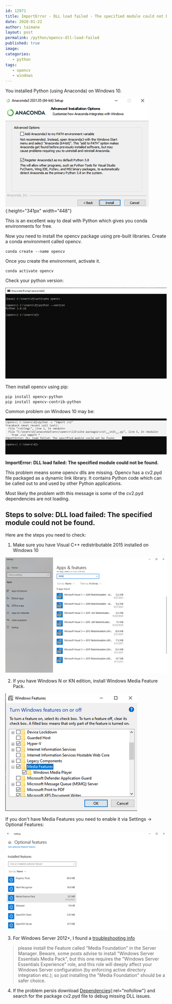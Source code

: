 ```yaml
---
id: 12971
title: ImportError - DLL load failed - The specified module could not be found.
date: 2020-01-22
author: taimane
layout: post
permalink: /python/opencv-dll-load-failed
published: true
image: 
categories: 
   - python
tags:
   - opencv
   - windows
---
```

You installed Python (using Anaconda) on Windows 10.
 
![anaconda](/wp-content/uploads/2021/09/anaconda.png){:height="341px" width="448"}
 
This is an excellent way to deal with Python which gives you conda environments for free.
 
Now you need to install the opencv package using pre-built libraries. Create a conda environment called opencv.
 
```
conda create --name opencv
```
 
Once you create the environment, activate it.
 
```
conda activate opencv
```
 
Check your python version:
 
![opencv2](/wp-content/uploads/2021/09/opencv2.png)
 
Then install opencv using pip:
 
```
pip install opencv-python
pip install opencv-contrib-python
```
 
Common problem on Windows 10 may be:
 
![opencv3](/wp-content/uploads/2021/09/opencv3.png)
 
**ImportError: DLL load failed: The specified module could not be found.**
 
This problem means some opencv dlls are missing. Opencv has a cv2.pyd file packaged as a dynamic link library. It contains Python code which can be called out to and used by other Python applications.
 
Most likely the problem with this message is some of the cv2.pyd dependencies are not loading.
 
## Steps to solve: DLL load failed: The specified module could not be found.
 
Here are the steps you need to check:
 
1) Make sure you have Visual C++ redistributable 2015 installed on Windows 10
 
![opencv4](/wp-content/uploads/2021/09/opencv4.png)
 
2) If you have Windows N or KN edition, install Windows Media Feature Pack.
 
![opencv5](/wp-content/uploads/2021/09/opencv5.png)
 
If you don't have Media Features you need to enable it via Settings -> Optional Features:
 
![opencv6](/wp-content/uploads/2021/09/opencv6.png)
 
3) For Windows Server 2012+, I found a [troubleshooting info](https://pypi.org/project/opencv-python/) 
 
 
>please install the Feature called "Media Foundation" in the Server Manager. Beware, some posts advise to install "Windows Server Essentials Media Pack", but this one requires the "Windows Server Essentials Experience" role, and this role will deeply affect your Windows Server configuration (by enforcing active directory integration etc.); so just installing the "Media Foundation" should be a safer choice.
 
4) If the problem persis download [Dependencies](https://github.com/lucasg/Dependencies){:rel="nofollow"} and search for the package cv2.pyd file to debug missing DLL issues.

